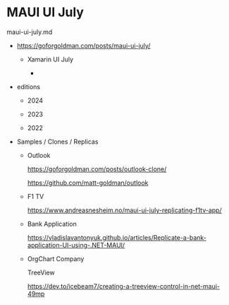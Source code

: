 # MAUI UI July

maui-ui-july.md

*   https://goforgoldman.com/posts/maui-ui-july/

    *   Xamarin UI July

        *   

*   editions

    *   2024

    *   2023

    *   2022



*   Samples / Clones / Replicas

    *   Outlook

        https://goforgoldman.com/posts/outlook-clone/

        https://github.com/matt-goldman/outlook

    *   F1 TV

        https://www.andreasnesheim.no/maui-ui-july-replicating-f1tv-app/

    *   Bank Application

        https://vladislavantonyuk.github.io/articles/Replicate-a-bank-application-UI-using-.NET-MAUI/

    *   OrgChart Company
    
        TreeView

        https://dev.to/icebeam7/creating-a-treeview-control-in-net-maui-49mp